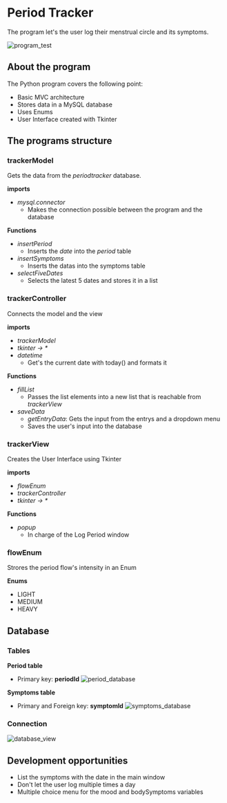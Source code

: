 # Period Tracker
The program let's the user log their menstrual circle and its symptoms.

![program_test](https://github.com/figuranna/periodTracker/assets/101461379/d1f4c772-e6b5-44a0-b6e5-3c203af40013)
## About the program
The Python program covers the following point:

- Basic MVC architecture 
- Stores data in a MySQL database
- Uses Enums
- User Interface created with Tkinter 
## The programs structure
### trackerModel
Gets the data from the *periodtracker* database.

**imports**
- *mysql.connector*
  - Makes the connection possible between the program and the database 

**Functions**

- *insertPeriod*
  - Inserts the *date* into the *period* table
- *insertSymptoms*
  - Inserts the datas into the symptoms table
- *selectFiveDates*
  - Selects the latest 5 dates and stores it in a list

### trackerController
Connects the model and the view

**imports**
- *trackerModel*
- _tkinter -> *_
- *datetime*
  - Get's the current date with today() and formats it

**Functions**

- *fillList*
  - Passes the list elements into a new list that is reachable from *trackerView*
- *saveData*
  - *getEntryData*: Gets the input from the entrys and a dropdown menu
  - Saves the user's input into the database

### trackerView
Creates the User Interface using Tkinter

**imports**
- *flowEnum*
- *trackerController*
- _tkinter -> *_

**Functions**

- *popup*
  - In charge of the Log Period window

### flowEnum
Strores the period flow's intensity in an Enum

**Enums**
- LIGHT
- MEDIUM
- HEAVY
## Database
### Tables
**Period table**
  - Primary key: **periodId**
![period_database](https://github.com/figuranna/periodTracker/assets/101461379/9e924111-9857-413d-b9b7-7a8da23e3288)

**Symptoms table**
  - Primary and Foreign key: **symptomId**
![symptoms_database](https://github.com/figuranna/periodTracker/assets/101461379/3b76d638-73f1-4efd-bc1e-82cffba4dce1)
### Connection
![database_view](https://github.com/figuranna/periodTracker/assets/101461379/ac8f7617-4b9e-477c-8c14-09de32ac78f8)
## Development opportunities
- List the symptoms with the date in the main window
- Don't let the user log multiple times a day
- Multiple choice menu for the mood and bodySymptoms variables
